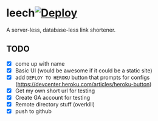 # leech[![Deploy](https://www.herokucdn.com/deploy/button.png)](https://heroku.com/deploy?template=https://github.com/glamp/leech)
A server-less, database-less link shortener.




## TODO
- [x] come up with name
- [x] Basic UI (would be awesome if it could be a static site)
- [x] add `DEPLOY TO HEROKU` button that prompts for configs (https://devcenter.heroku.com/articles/heroku-button)
- [x] Get my own short url for testing
- [x] Create GA account for testing
- [x] Remote directory stuff (overkill)
- [x] push to github
